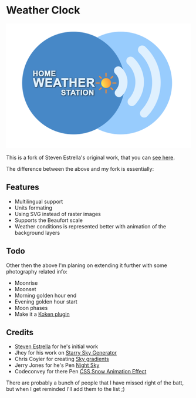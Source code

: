 # Weather Clock
![Home Weather Station](weather/img/weatherLogo.svg)

This is a fork of Steven Estrella's original work, that you can [see here](https://css-tricks.com/how-i-built-a-gps-powered-weather-clock-with-my-old-iphone-4/).

The difference between the above and my fork is essentially:
## Features
* Multilingual support
* Units formating
* Using SVG instead of raster images
* Supports the Beaufort scale
* Weather conditions is represented better with animation of the background layers

## Todo
Other then the above I'm planing on extending it further with some photography related info:
* Moonrise
* Moonset
* Morning golden hour end
* Evening golden hour start
* Moon phases
* Make it a [Koken plugin](https://kokensupport.com)

## Credits
* [Steven Estrella](https://www.shearspiremedia.com) for he's initial work
* Jhey for his work on [Starry Sky Generator](https://codepen.io/jh3y/pen/XoXgPP)
* Chris Coyier for creating [Sky gradients](https://codepen.io/chriscoyier/pen/xjgdG)
* Jerry Jones for he's Pen [Night Sky](https://codepen.io/jeryj/pen/YqyaJJ)
* Codeconvey for there Pen [CSS Snow Animation Effect](https://codepen.io/codeconvey/pen/xRzQay)

There are probably a bunch of people that I have missed right of the batt, but when I get reminded I'll add them to the list ;)
